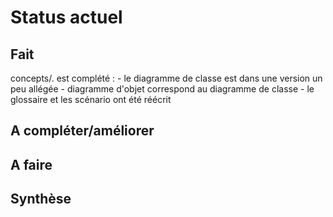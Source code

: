 Status actuel
=============

Fait
----
concepts/. est complété :
	- le diagramme de classe est dans une version un peu allégée
	- diagramme d'objet correspond au diagramme de classe
	- le glossaire et les scénario ont été réécrit

A compléter/améliorer
---------------------


A faire
-------


Synthèse
--------



